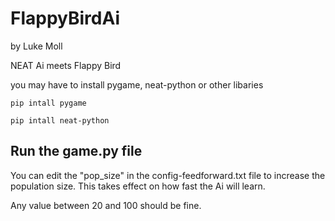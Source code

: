 # FlappyBirdAi

by Luke Moll

NEAT Ai meets Flappy Bird

you may have to install pygame, neat-python or other libaries

`pip intall pygame`

`pip intall neat-python`

## Run the game.py file

You can edit the "pop_size" in the config-feedforward.txt file to increase the population size. This takes effect on how fast the Ai will learn.

Any value between 20 and 100 should be fine.
